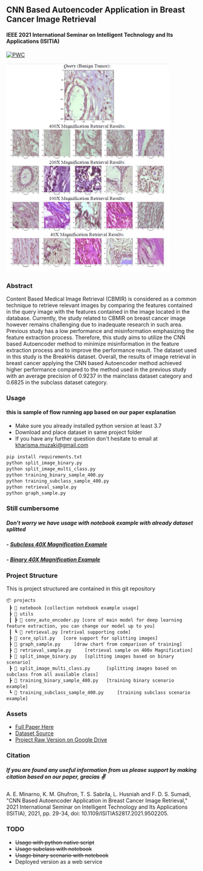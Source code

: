 ## CNN Based Autoencoder Application in Breast Cancer Image Retrieval
#### IEEE 2021 International Seminar on Intelligent Technology and Its Applications (ISITIA)
[![PWC](https://img.shields.io/endpoint.svg?url=https://paperswithcode.com/badge/cnn-based-autoencoder-application-in-breast/medical-image-retrieval-on-breakhis)](https://paperswithcode.com/sota/medical-image-retrieval-on-breakhis?p=cnn-based-autoencoder-application-in-breast)

![alt text](./assets/app.png "RETRIEVAL")

### Abstract
Content Based Medical Image Retrieval (CBMIR) is considered as a common technique to retrieve relevant images by comparing the features contained in the query image with the features contained in the image located in the database. Currently, the study related to CBMIR on breast cancer image however remains challenging due to inadequate research in such area. Previous study has a low performance and misinformation emphasizing the feature extraction process. Therefore, this study aims to utilize the CNN based Autoencoder method to minimize misinformation in the feature extraction process and to improve the performance result. The dataset used in this study is the BreakHis dataset. Overall, the results of image retrieval in breast cancer applying the CNN based Autoencoder method achieved higher performance compared to the method used in the previous study with an average precision of 0.9237 in the mainclass dataset category and 0.6825 in the subclass dataset category.

### Usage
#### this is sample of flow running app based on our paper explanation
- Make sure you already installed python version at least 3.7
- Download and place dataset in same project folder
- If you have any further question don't hesitate to email at kharisma.muzaki@gmail.com
```
pip install requirements.txt
python split_image_binary.py
python split_image_multi_class.py
python training_binary_sample_400.py
python training_subclass_sample_400.py
python retrieval_sample.py
python graph_sample.py
```
### Still cumbersome
##### Don't worry we have usage with notebook example with already dataset splitted
##### - [Subclass 40X Magnification Example](notebook/Example_Usage_of_Subclass.ipynb)
##### - [Binary 40X Magnification Example](notebook/Example_Usage_of_Binary.ipynb)

### Project Structure
This is project structured are contained in this git repository
```
📦 projects
 ┣ 📂 notebook [collection notebook example usage]
 ┣ 📂 utils
 ┃ ┣ 📜 conv_auto_encoder.py [core of main model for deep learning feature extraction, you can change our model up to you]
 ┃ ┗ 📜 retrieval.py [retrival supporting code]
 ┣ 📜 core_split.py   [core support for splitting images]
 ┣ 📜 graph_sample.py     [draw chart from comparison of training]
 ┣ 📜 retrieval_sample.py     [retrieval sample on 400x Magnification]
 ┣ 📜 split_image_binary.py   [splitting images based on binary scenario]
 ┣ 📜 split_image_multi_class.py      [splitting images based on subclass from all available class]
 ┣ 📜 training_binary_sample_400.py   [training binary scenario example]
 ┗ 📜 training_subclass_sample_400.py     [training subclass scenario example]
```

### Assets
- [Full Paper Here](https://ieeexplore.ieee.org/document/9502205)
- [Dataset Source](https://web.inf.ufpr.br/vri/databases/breast-cancer-histopathological-database-breakhis/)
- [Project Raw Version on Google Drive](https://drive.google.com/drive/folders/1oQXs24X8BIA4CqllPUQTk4PWDdTbJREf?usp=sharing)

### Citation
##### If you are found any useful information from us please support by making citation based on our paper, gracias ✌
A. E. Minarno, K. M. Ghufron, T. S. Sabrila, L. Husniah and F. D. S. Sumadi, "CNN Based Autoencoder Application in Breast Cancer Image Retrieval," 2021 International Seminar on Intelligent Technology and Its Applications (ISITIA), 2021, pp. 29-34, doi: 10.1109/ISITIA52817.2021.9502205.

### TODO
- ~~Usage with python native script~~
- ~~Usage subclass with notebook~~
- ~~Usage binary scenario with notebook~~
- Deployed version as a web service

